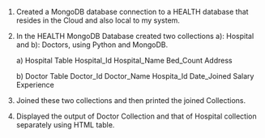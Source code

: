 1. Created a MongoDB database connection to a HEALTH database that resides in the Cloud and also local to my system.

2. In the HEALTH MongoDB Database created two collections
   a): Hospital and b): Doctors, using Python and MongoDB.

      a) Hospital Table
          Hospital_Id
          Hospital_Name
          Bed_Count
          Address
          
      b) Doctor Table
          Doctor_Id 
          Doctor_Name
          Hospita_Id 
          Date_Joined
          Salary
          Experience

      
3. Joined these two collections and then printed the joined Collections.

4. Displayed the output of Doctor Collection and that of Hospital collection separately using HTML table.
